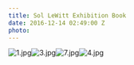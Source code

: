 ```yaml
---
title: Sol LeWitt Exhibition Book
date: 2016-12-14 02:49:00 Z
photo: 
---
```


![1.jpg](/uploads/1.jpg)![3.jpg](/uploads/3.jpg)![7.jpg](/uploads/7.jpg)![4.jpg](/uploads/4.jpg)